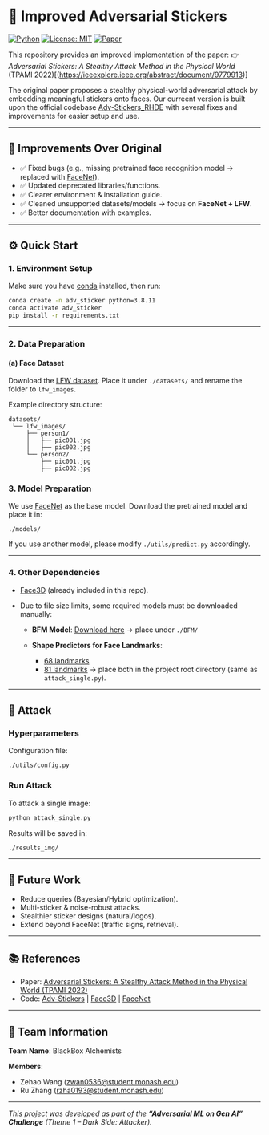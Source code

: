 # 🚀 Improved Adversarial Stickers

[![Python](https://img.shields.io/badge/python-3.8-blue.svg)]()
[![License: MIT](https://img.shields.io/badge/License-MIT-green.svg)]()
[![Paper](https://img.shields.io/badge/Paper-TPAMI%202022-orange)](https://ieeexplore.ieee.org/abstract/document/9779913)

This repository provides an improved implementation of the paper:
👉 *Adversarial Stickers: A Stealthy Attack Method in the Physical World* (TPAMI 2022)[(https://ieeexplore.ieee.org/abstract/document/9779913)]

The original paper proposes a stealthy physical-world adversarial attack by embedding meaningful stickers onto faces. Our curreent version is built upon the official codebase [Adv-Stickers\_RHDE](https://github.com/jinyugy21/Adv-Stickers_RHDE) with several fixes and improvements for easier setup and use.

---

## 🔧 Improvements Over Original

* ✅ Fixed bugs (e.g., missing pretrained face recognition model → replaced with [FaceNet](https://github.com/timesler/facenet-pytorch)).
* ✅ Updated deprecated libraries/functions.
* ✅ Clearer environment & installation guide.
* ✅ Cleaned unsupported datasets/models → focus on **FaceNet + LFW**.
* ✅ Better documentation with examples.

---

## ⚙️ Quick Start

### 1. Environment Setup

Make sure you have [conda](https://docs.conda.io/) installed, then run:

```bash
conda create -n adv_sticker python=3.8.11
conda activate adv_sticker
pip install -r requirements.txt
```

---

### 2. Data Preparation

#### (a) Face Dataset

Download the [LFW dataset](https://drive.google.com/file/d/0B7EVK8r0v71pZDFOOGxhbm1oakE/view?usp=share_link&resourcekey=0-OvdR0Gk5lY7a8r5FjKIYhA).
Place it under `./datasets/` and rename the folder to `lfw_images`.

Example directory structure:

```
datasets/
 └── lfw_images/
     ├── person1/
     │   ├── pic001.jpg
     │   ├── pic002.jpg
     └── person2/
         ├── pic001.jpg
         ├── pic002.jpg
```

### 3. Model Preparation

We use [FaceNet](https://github.com/timesler/facenet-pytorch) as the base model.
Download the pretrained model and place it in:

```
./models/
```

If you use another model, please modify `./utils/predict.py` accordingly.

---

### 4. Other Dependencies

* [Face3D](https://github.com/YadiraF/face3d/tree/master/face3d) (already included in this repo).


* Due to file size limits, some required models must be downloaded manually:

  * **BFM Model**: [Download here](https://drive.google.com/file/d/1sTNEi7MGMe-azOkAtc5bg6QuEwFI1XvT/view?usp=share_link) → place under `./BFM/`
  * **Shape Predictors for Face Landmarks**:

    * [68 landmarks](https://github.com/r4onlyrishabh/facial-detection/tree/master/dataset)
    * [81 landmarks](https://github.com/codeniko/shape_predictor_81_face_landmarks)
      → place both in the project root directory (same as `attack_single.py`).

---

## 🎯 Attack

### Hyperparameters

Configuration file:

```
./utils/config.py
```

### Run Attack

To attack a single image:

```bash
python attack_single.py
```

Results will be saved in:

```
./results_img/
```

---

## 🚩 Future Work

* Reduce queries (Bayesian/Hybrid optimization).
* Multi-sticker & noise-robust attacks.
* Stealthier sticker designs (natural/logos).
* Extend beyond FaceNet (traffic signs, retrieval).

---

## 📚 References

* Paper: [Adversarial Stickers: A Stealthy Attack Method in the Physical World (TPAMI 2022)](https://ieeexplore.ieee.org/abstract/document/9779913)
* Code: [Adv-Stickers](https://github.com/jinyugy21/Adv-Stickers_RHDE) | [Face3D](https://github.com/yfeng95/face3d/tree/master/face3d) | [FaceNet](https://github.com/timesler/facenet-pytorch)

---

## 👥 Team Information

**Team Name**: BlackBox Alchemists

**Members**:

* Zehao Wang ([zwan0536@student.monash.edu](mailto:zwan0536@student.monash.edu))
* Ru Zhang ([rzha0193@student.monash.edu](mailto:rzha0193@student.monash.edu))

---

*This project was developed as part of the **“Adversarial ML on Gen AI” Challenge** (Theme 1 – Dark Side: Attacker).*